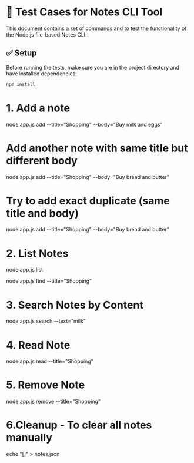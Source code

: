 # 🧪 Test Cases for Notes CLI Tool

This document contains a set of commands and to test the functionality of the Node.js file-based Notes CLI.

## ✅ Setup

Before running the tests, make sure you are in the project directory and have installed dependencies:

```bash
npm install


```

# 1. Add a note

node app.js add --title="Shopping" --body="Buy milk and eggs"

# Add another note with same title but different body

node app.js add --title="Shopping" --body="Buy bread and butter"

# Try to add exact duplicate (same title and body)

node app.js add --title="Shopping" --body="Buy bread and butter"

# 2. List Notes

node app.js list

node app.js find --title="Shopping"

# 3. Search Notes by Content

node app.js search --text="milk"

# 4. Read Note

node app.js read --title="Shopping"

# 5. Remove Note

node app.js remove --title="Shopping"

# 6.Cleanup - To clear all notes manually

echo "[]" > notes.json

